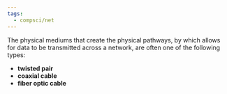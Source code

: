 ```yaml
---
tags:
  - compsci/net
---
```


The physical mediums that create the physical pathways, by which allows for data to be transmitted across a network, are often one of the following types:
- **twisted pair** 
- **coaxial cable** 
- **fiber optic cable**